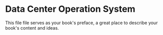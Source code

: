 # Data Center Operation System

This file file serves as your book's preface, a great place to describe your book's content and ideas.

